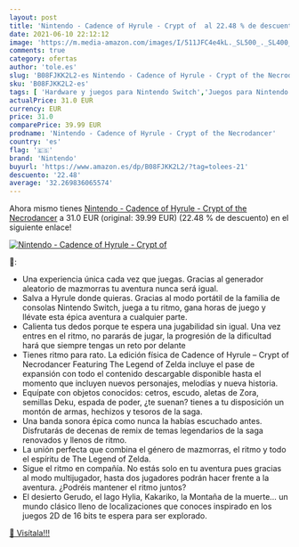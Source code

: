 ```yaml
---
layout: post
title: 'Nintendo - Cadence of Hyrule - Crypt of  al 22.48 % de descuento'
date: 2021-06-10 22:12:12
image: 'https://m.media-amazon.com/images/I/511JFC4e4kL._SL500_._SL400_.jpg'
comments: true
category: ofertas
author: 'tole.es'
slug: 'B08FJKK2L2-es Nintendo - Cadence of Hyrule - Crypt of the Necrodancer'
sku: 'B08FJKK2L2-es'
tags: [ 'Hardware y juegos para Nintendo Switch','Juegos para Nintendo Switch','Videojuegos','nintendo', ]
actualPrice: 31.0 EUR
currency: EUR
price: 31.0
comparePrice: 39.99 EUR
prodname: 'Nintendo - Cadence of Hyrule - Crypt of the Necrodancer'
country: 'es'
flag: '🇪🇸'
brand: 'Nintendo'
buyurl: 'https://www.amazon.es/dp/B08FJKK2L2/?tag=tolees-21'
descuento: '22.48'
average: '32.269836065574'
---
```


Ahora mismo tienes [Nintendo - Cadence of Hyrule - Crypt of the Necrodancer](https://www.amazon.es/dp/B08FJKK2L2/?tag=tolees-21) a 31.0 EUR (original: 39.99 EUR) (22.48 %  de descuento) en el siguiente enlace!

[![Nintendo - Cadence of Hyrule - Crypt of ](https://m.media-amazon.com/images/I/511JFC4e4kL._SL500_._SL400_.jpg)](https://www.amazon.es/dp/B08FJKK2L2/?tag=tolees-21)

🔎:

- Una experiencia única cada vez que juegas. Gracias al generador aleatorio de mazmorras tu aventura nunca será igual.
- Salva a Hyrule donde quieras. Gracias al modo portátil de la familia de consolas Nintendo Switch, juega a tu ritmo, gana horas de juego y llévate esta épica aventura a cualquier parte.
- Calienta tus dedos porque te espera una jugabilidad sin igual. Una vez entres en el ritmo, no pararás de jugar, la progresión de la dificultad hará que siempre tengas un reto por delante
- Tienes ritmo para rato. La edición física de Cadence of Hyrule – Crypt of Necrodancer Featuring The Legend of Zelda incluye el pase de expansión con todo el contenido descargable disponible hasta el momento que incluyen nuevos personajes, melodías y nueva historia.
- Equípate con objetos conocidos: cetros, escudo, aletas de Zora, semillas Deku, espada de poder, ¿te suenan? tienes a tu disposición un montón de armas, hechizos y tesoros de la saga.
- Una banda sonora épica como nunca la habías escuchado antes. Disfrutarás de decenas de remix de temas legendarios de la saga renovados y llenos de ritmo.
- La unión perfecta que combina el género de mazmorras, el ritmo y todo el espíritu de The Legend of Zelda.
- Sigue el ritmo en compañía. No estás solo en tu aventura pues gracias al modo multijugador, hasta dos jugadores podrán hacer frente a la aventura. ¿Podréis mantener el ritmo juntos?
- El desierto Gerudo, el lago Hylia, Kakariko, la Montaña de la muerte… un mundo clásico lleno de localizaciones que conoces inspirado en los juegos 2D de 16 bits te espera para ser explorado.

[🛒 Visítala!!!](https://www.amazon.es/dp/B08FJKK2L2/?tag=tolees-21)
